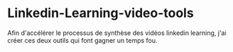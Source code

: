 # Linkedin-Learning-video-tools
Afin d'accélérer le processus de synthèse des vidéos linkedin learning, j'ai créer ces deux outils qui font gagner un temps fou.
